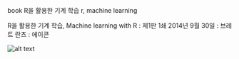 book
R을 활용한 기계 학습
r, machine learning

R을 활용한 기계 학습, Machine learning with R
:   제1판 1쇄 2014년 9월 30일
:   브레트 란츠
:   에이콘

![alt text](http://book.daum-img.net/R110x160/BOK00023745392YE?moddttm=20141008114929 "R을 활용한 기계 학습")






